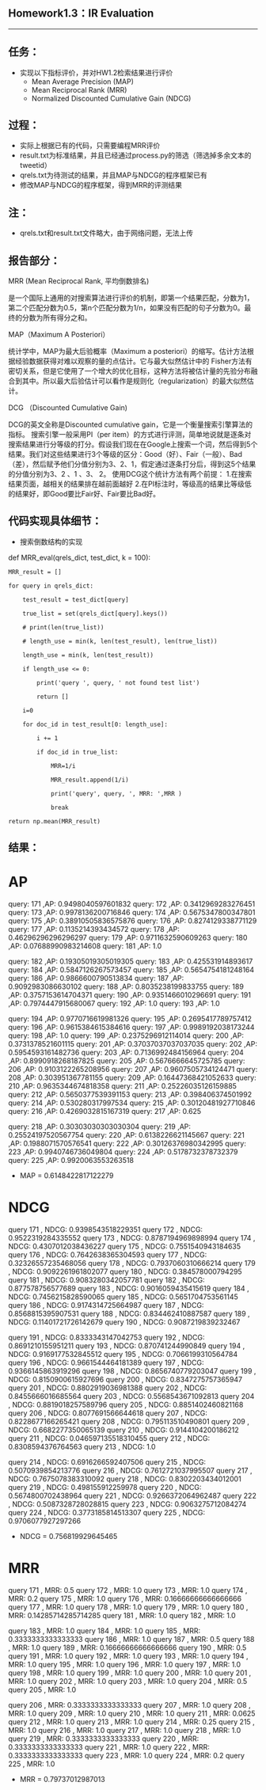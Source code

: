 ## Homework1.3：IR Evaluation
---
## 任务：
- 实现以下指标评价，并对HW1.2检索结果进行评价 
   + Mean Average Precision (MAP)
   + Mean Reciprocal Rank (MRR)
   + Normalized Discounted Cumulative Gain (NDCG)
## 过程：
- 实际上根据已有的代码，只需要编程MRR评价
- result.txt为标准结果，并且已经通过process.py的筛选（筛选掉多余文本的tweetid）
- qrels.txt为待测试的结果，并且MAP与NDCG的程序框架已有
- 修改MAP与NDCG的程序框架，得到MRR的评测结果
## 注：
- qrels.txt和result.txt文件略大，由于网络问题，无法上传
## 报告部分：
MRR (Mean Reciprocal Rank, 平均倒数排名)

是一个国际上通用的对搜索算法进行评价的机制，即第一个结果匹配，分数为1，第二个匹配分数为0.5，第n个匹配分数为1/n，如果没有匹配的句子分数为0。最终的分数为所有得分之和。

MAP（Maximum A Posteriori）

统计学中，MAP为最大后验概率（Maximum a posteriori）的缩写。估计方法根据经验数据获得对难以观察的量的点估计。它与最大似然估计中的 Fisher方法有密切关系，但是它使用了一个增大的优化目标，这种方法将被估计量的先验分布融合到其中。所以最大后验估计可以看作是规则化（regularization）的最大似然估计。

DCG （Discounted Cumulative Gain)

DCG的英文全称是Discounted cumulative gain，它是一个衡量搜索引擎算法的指标。
搜索引擎一般采用PI（per item）的方式进行评测，简单地说就是逐条对搜索结果进行分等级的打分。假设我们现在在Google上搜索一个词，然后得到5个结果。我们对这些结果进行3个等级的区分：Good（好）、Fair（一般）、Bad（差），然后赋予他们分值分别为3、2、1，假定通过逐条打分后，得到这5个结果的分值分别为3、2 、1 、3、 2。
使用DCG这个统计方法有两个前提：
1.在搜索结果页面，越相关的结果排在越前面越好
2.在PI标注时，等级高的结果比等级低的结果好，即Good要比Fair好、Fair要比Bad好。

## 代码实现具体细节：

- 搜索倒数结构的实现

def MRR_eval(qrels_dict, test_dict, k = 100):

    MRR_result = []
    
    for query in qrels_dict:
    
        test_result = test_dict[query]
        
        true_list = set(qrels_dict[query].keys())
        
        # print(len(true_list))
        
        # length_use = min(k, len(test_result), len(true_list))
        
        length_use = min(k, len(test_result))
        
        if length_use <= 0:
        
            print('query ', query, ' not found test list')
            
            return []

        i=0
        
        for doc_id in test_result[0: length_use]:
        
            i += 1
            
            if doc_id in true_list:
            
                MRR=1/i
                
                MRR_result.append(1/i)
                
                print('query', query, ', MRR: ',MRR )
                
                break
                
    return np.mean(MRR_result)
## 结果：

# AP
query: 171 ,AP: 0.9498040597601832
query: 172 ,AP: 0.3412969283276451
query: 173 ,AP: 0.9978136200716846
query: 174 ,AP: 0.5675347800347801
query: 175 ,AP: 0.38910505836575876
query: 176 ,AP: 0.8274129338771129
query: 177 ,AP: 0.1135214393434572
query: 178 ,AP: 0.46296296296296297
query: 179 ,AP: 0.9711632590609263
query: 180 ,AP: 0.07688990983214608
query: 181 ,AP: 1.0

query: 182 ,AP: 0.19305019305019305
query: 183 ,AP: 0.425531914893617
query: 184 ,AP: 0.5847126267573457
query: 185 ,AP: 0.5654754181248164
query: 186 ,AP: 0.9866600790513834
query: 187 ,AP: 0.9092983086630102
query: 188 ,AP: 0.8035238199833755
query: 189 ,AP: 0.3757153614704371
query: 190 ,AP: 0.9351466010296691
query: 191 ,AP: 0.7974447915680067
query: 192 ,AP: 1.0
query: 193 ,AP: 1.0

query: 194 ,AP: 0.9770716619981326
query: 195 ,AP: 0.2695417789757412
query: 196 ,AP: 0.9615384615384616
query: 197 ,AP: 0.9989192038173244
query: 198 ,AP: 1.0
query: 199 ,AP: 0.2375296912114014
query: 200 ,AP: 0.3731378521601115
query: 201 ,AP: 0.37037037037037035
query: 202 ,AP: 0.5954593161482736
query: 203 ,AP: 0.7136992484156964
query: 204 ,AP: 0.8990918268187825
query: 205 ,AP: 0.5676666645725785
query: 206 ,AP: 0.9103122265208956
query: 207 ,AP: 0.9607505734124471
query: 208 ,AP: 0.303951367781155
query: 209 ,AP: 0.16447368421052633
query: 210 ,AP: 0.9635344674818358
query: 211 ,AP: 0.25226035126159885
query: 212 ,AP: 0.5650377539391153
query: 213 ,AP: 0.398406374501992
query: 214 ,AP: 0.530280317997534
query: 215 ,AP: 0.30120481927710846
query: 216 ,AP: 0.4269032815167319
query: 217 ,AP: 0.625

query: 218 ,AP: 0.30303030303030304
query: 219 ,AP: 0.25524197520567754
query: 220 ,AP: 0.6138226621145667
query: 221 ,AP: 0.1988071570576541
query: 222 ,AP: 0.30126376980342995
query: 223 ,AP: 0.9940746736049804
query: 224 ,AP: 0.5178732378732379
query: 225 ,AP: 0.9920063553263518

- MAP = 0.6148422817122279

# NDCG
query 171 , NDCG:  0.9398543518229351
query 172 , NDCG:  0.9522319284335552
query 173 , NDCG:  0.8787194969898994
query 174 , NDCG:  0.4307012038436227
query 175 , NDCG:  0.7551540943184635
query 176 , NDCG:  0.7642638365304593
query 177 , NDCG:  0.32326557235468056
query 178 , NDCG:  0.7937060310666214
query 179 , NDCG:  0.9092261961802077
query 180 , NDCG:  0.384578000794295
query 181 , NDCG:  0.9083280342057781
query 182 , NDCG:  0.877578756577689
query 183 , NDCG:  0.9016059435415619
query 184 , NDCG:  0.7456215828590065
query 185 , NDCG:  0.5651704753561145
query 186 , NDCG:  0.9174314725664987
query 187 , NDCG:  0.8568815395907531
query 188 , NDCG:  0.834462410887587
query 189 , NDCG:  0.11401721726142679
query 190 , NDCG:  0.9087219839232467

query 191 , NDCG:  0.8333343147042753
query 192 , NDCG:  0.8691210155951211
query 193 , NDCG:  0.870741244990849
query 194 , NDCG:  0.9169177532845512
query 195 , NDCG:  0.7066199310564784
query 196 , NDCG:  0.9661544464181389
query 197 , NDCG:  0.9366145863919296
query 198 , NDCG:  0.8656740779203047
query 199 , NDCG:  0.8150900615927696
query 200 , NDCG:  0.8347275757365947
query 201 , NDCG:  0.8802919036981388
query 202 , NDCG:  0.8455666016685564
query 203 , NDCG:  0.5568543671092813
query 204 , NDCG:  0.8819018257589796
query 205 , NDCG:  0.8851402460821168
query 206 , NDCG:  0.8077691566644618
query 207 , NDCG:  0.8228677166265421
query 208 , NDCG:  0.795113510490801
query 209 , NDCG:  0.6682277350065139
query 210 , NDCG:  0.9144104200186212
query 211 , NDCG:  0.046597135518310455
query 212 , NDCG:  0.8308594376764563
query 213 , NDCG:  1.0

query 214 , NDCG:  0.6916266592407506
query 215 , NDCG:  0.5070939854213776
query 216 , NDCG:  0.7612721037995507
query 217 , NDCG:  0.7675078383310092
query 218 , NDCG:  0.8302203434012001
query 219 , NDCG:  0.498155912259978
query 220 , NDCG:  0.5674800702438964
query 221 , NDCG:  0.9266372064962487
query 222 , NDCG:  0.5087328728028815
query 223 , NDCG:  0.9063275712084274
query 224 , NDCG:  0.3773185814513307
query 225 , NDCG:  0.9706077927297266

- NDCG = 0.756819929645465

# MRR
query 171 , MRR:  0.5
query 172 , MRR:  1.0
query 173 , MRR:  1.0
query 174 , MRR:  0.2
query 175 , MRR:  1.0
query 176 , MRR:  0.16666666666666666
query 177 , MRR:  1.0
query 178 , MRR:  1.0
query 179 , MRR:  1.0
query 180 , MRR:  0.14285714285714285
query 181 , MRR:  1.0
query 182 , MRR:  1.0

query 183 , MRR:  1.0
query 184 , MRR:  1.0
query 185 , MRR:  0.3333333333333333
query 186 , MRR:  1.0
query 187 , MRR:  0.5
query 188 , MRR:  1.0
query 189 , MRR:  0.16666666666666666
query 190 , MRR:  0.5
query 191 , MRR:  1.0
query 192 , MRR:  1.0
query 193 , MRR:  1.0
query 194 , MRR:  1.0
query 195 , MRR:  1.0
query 196 , MRR:  1.0
query 197 , MRR:  1.0
query 198 , MRR:  1.0
query 199 , MRR:  1.0
query 200 , MRR:  1.0
query 201 , MRR:  1.0
query 202 , MRR:  1.0
query 203 , MRR:  1.0
query 204 , MRR:  0.5
query 205 , MRR:  1.0

query 206 , MRR:  0.3333333333333333
query 207 , MRR:  1.0
query 208 , MRR:  1.0
query 209 , MRR:  1.0
query 210 , MRR:  1.0
query 211 , MRR:  0.0625
query 212 , MRR:  1.0
query 213 , MRR:  1.0
query 214 , MRR:  0.25
query 215 , MRR:  1.0
query 216 , MRR:  1.0
query 217 , MRR:  1.0
query 218 , MRR:  1.0
query 219 , MRR:  0.3333333333333333
query 220 , MRR:  0.3333333333333333
query 221 , MRR:  1.0
query 222 , MRR:  0.3333333333333333
query 223 , MRR:  1.0
query 224 , MRR:  0.2
query 225 , MRR:  1.0

- MRR = 0.79737012987013
